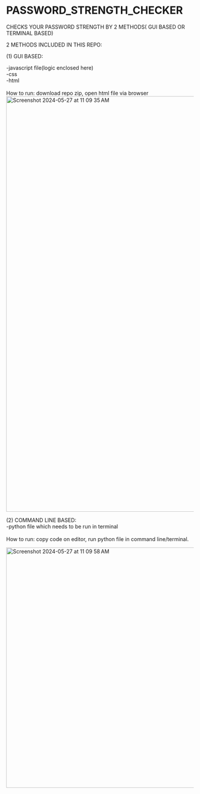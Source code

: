 # PASSWORD_STRENGTH_CHECKER
CHECKS YOUR PASSWORD STRENGTH BY 2 METHODS( GUI BASED OR TERMINAL BASED)


2 METHODS INCLUDED IN THIS REPO:

(1) GUI BASED:

  -javascript file(logic enclosed here)<br />
  -css<br />
  -html<br />
  <br />
  How to run: download repo zip, open html file via browser<br />
  <img width="1117" alt="Screenshot 2024-05-27 at 11 09 35 AM" src="https://github.com/dinosaur21/PASSWORD_STRENGTH_CHECKER/assets/140154294/27b459ed-1a74-414a-be36-befd34d95047">
  

(2) COMMAND LINE BASED:<br />
  -python file which needs to be run in terminal<br />
  <br />
  How to run: copy code on editor, run python file in command line/terminal.

  <img width="646" alt="Screenshot 2024-05-27 at 11 09 58 AM" src="https://github.com/dinosaur21/PASSWORD_STRENGTH_CHECKER/assets/140154294/c11d0c33-54fa-48d1-8758-a3a937902ff6">
  
